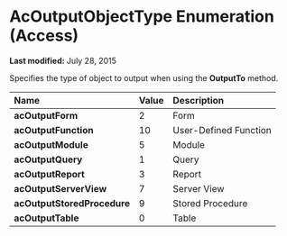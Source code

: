 
# AcOutputObjectType Enumeration (Access)

 **Last modified:** July 28, 2015

Specifies the type of object to output when using the  **OutputTo** method.


|**Name**|**Value**|**Description**|
|:-----|:-----|:-----|
| **acOutputForm**|2|Form|
| **acOutputFunction**|10|User-Defined Function|
| **acOutputModule**|5|Module|
| **acOutputQuery**|1|Query|
| **acOutputReport**|3|Report|
| **acOutputServerView**|7|Server View|
| **acOutputStoredProcedure**|9|Stored Procedure|
| **acOutputTable**|0|Table|
